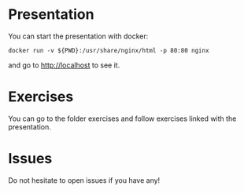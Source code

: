 # Presentation

You can start the presentation with docker:

```
docker run -v ${PWD}:/usr/share/nginx/html -p 80:80 nginx
```

and go to [http://localhost](http://localhost) to see it.

# Exercises

You can go to the folder exercises and follow exercises linked with the presentation.

# Issues

Do not hesitate to open issues if you have any!
